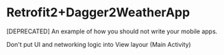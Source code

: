 # Retrofit2+Dagger2WeatherApp
[DEPRECATED] 
An example of how you should not write your mobile apps.

Don't put UI and networking logic into View layour (Main Activity)
